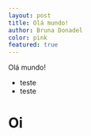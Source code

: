 ```yaml
---
layout: post
title: Olá mundo!
author: Bruna Donadel
color: pink
featured: true
---
```


Olá mundo!

- teste
- teste

#
# Oi
